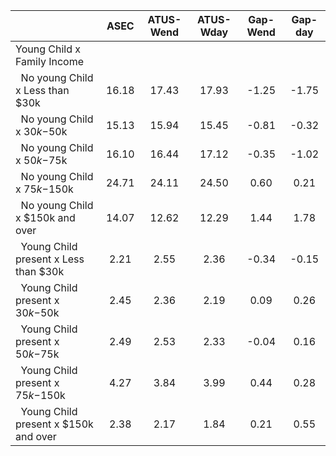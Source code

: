 
|                      |         ASEC |    ATUS-Wend |    ATUS-Wday |     Gap-Wend |      Gap-day |
| -------------------- | :----------: | :----------: | :----------: | :----------: | :----------: |
| Young Child x Family Income |              |              |              |              |              |
| &nbsp;&nbsp;No young Child x Less than $30k |        16.18 |        17.43 |        17.93 |        -1.25 |        -1.75 |
| &nbsp;&nbsp;No young Child x $30k-$50k |        15.13 |        15.94 |        15.45 |        -0.81 |        -0.32 |
| &nbsp;&nbsp;No young Child x $50k-$75k |        16.10 |        16.44 |        17.12 |        -0.35 |        -1.02 |
| &nbsp;&nbsp;No young Child x $75k-$150k |        24.71 |        24.11 |        24.50 |         0.60 |         0.21 |
| &nbsp;&nbsp;No young Child x $150k and over |        14.07 |        12.62 |        12.29 |         1.44 |         1.78 |
| &nbsp;&nbsp;Young Child present x Less than $30k |         2.21 |         2.55 |         2.36 |        -0.34 |        -0.15 |
| &nbsp;&nbsp;Young Child present x $30k-$50k |         2.45 |         2.36 |         2.19 |         0.09 |         0.26 |
| &nbsp;&nbsp;Young Child present x $50k-$75k |         2.49 |         2.53 |         2.33 |        -0.04 |         0.16 |
| &nbsp;&nbsp;Young Child present x $75k-$150k |         4.27 |         3.84 |         3.99 |         0.44 |         0.28 |
| &nbsp;&nbsp;Young Child present x $150k and over |         2.38 |         2.17 |         1.84 |         0.21 |         0.55 |

